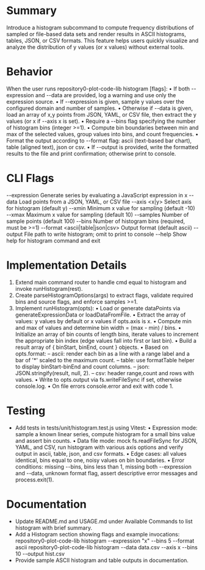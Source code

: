 # Summary

Introduce a histogram subcommand to compute frequency distributions of sampled or file-based data sets and render results in ASCII histograms, tables, JSON, or CSV formats. This feature helps users quickly visualize and analyze the distribution of y values (or x values) without external tools.

# Behavior

When the user runs repository0-plot-code-lib histogram [flags]:
• If both --expression and --data are provided, log a warning and use only the expression source.
• If --expression is given, sample y values over the configured domain and number of samples.
• Otherwise if --data is given, load an array of x,y points from JSON, YAML, or CSV file, then extract the y values (or x if --axis x is set).
• Require a --bins flag specifying the number of histogram bins (integer >=1).
• Compute bin boundaries between min and max of the selected values, group values into bins, and count frequencies.
• Format the output according to --format flag: ascii (text-based bar chart), table (aligned text), json or csv.
• If --output <file> is provided, write the formatted results to the file and print confirmation; otherwise print to console.

# CLI Flags

--expression <expr>      Generate series by evaluating a JavaScript expression in x
--data <filePath>        Load points from a JSON, YAML, or CSV file
--axis <x|y>             Select axis for histogram (default y)
--xmin <number>          Minimum x value for sampling (default -10)
--xmax <number>          Maximum x value for sampling (default 10)
--samples <integer>      Number of sample points (default 100)
--bins <integer>         Number of histogram bins (required, must be >=1)
--format <ascii|table|json|csv>  Output format (default ascii)
--output <file>          File path to write histogram; omit to print to console
--help                   Show help for histogram command and exit

# Implementation Details

1. Extend main command router to handle cmd equal to histogram and invoke runHistogram(rest).
2. Create parseHistogramOptions(args) to extract flags, validate required bins and source flags, and enforce samples >=1.
3. Implement runHistogram(opts):
   • Load or generate dataPoints via generateExpressionData or loadDataFromFile.
   • Extract the array of values: y values by default or x values if opts.axis is x.
   • Compute min and max of values and determine bin width = (max - min) / bins.
   • Initialize an array of bin counts of length bins, iterate values to increment the appropriate bin index (edge values fall into first or last bin).
   • Build a result array of { binStart, binEnd, count } objects.
   • Based on opts.format:
     – ascii: render each bin as a line with a range label and a bar of '*' scaled to the maximum count.
     – table: use formatTable helper to display binStart-binEnd and count columns.
     – json: JSON.stringify(result, null, 2).
     – csv: header range,count and rows with values.
   • Write to opts.output via fs.writeFileSync if set, otherwise console.log.
   • On file errors console.error and exit with code 1.

# Testing

- Add tests in tests/unit/histogram.test.js using Vitest:
  • Expression mode: sample a known linear series, compute histogram for a small bins value and assert bin counts.
  • Data file mode: mock fs.readFileSync for JSON, YAML, and CSV, run histogram with various axis options and verify output in ascii, table, json, and csv formats.
  • Edge cases: all values identical, bins equal to one, noisy values on bin boundaries.
  • Error conditions: missing --bins, bins less than 1, missing both --expression and --data, unknown format flag, assert descriptive error messages and process.exit(1).

# Documentation

- Update README.md and USAGE.md under Available Commands to list histogram with brief summary.
- Add a Histogram section showing flags and example invocations:
  repository0-plot-code-lib histogram --expression "x" --bins 5 --format ascii
  repository0-plot-code-lib histogram --data data.csv --axis x --bins 10 --output hist.csv
- Provide sample ASCII histogram and table outputs in documentation.